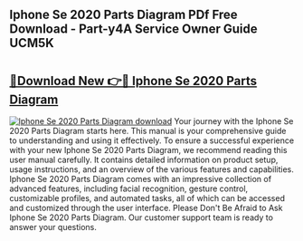 ## Iphone Se 2020 Parts Diagram PDf Free Download - Part-y4A Service Owner Guide UCM5K

# <h2><a href="http://dfmm82e.blite.top/?on=Iphone+Se+2020+Parts+Diagram">🔗Download New 👉🔴 Iphone Se 2020 Parts Diagram</a></h2>

[![Iphone Se 2020 Parts Diagram download](https://i.imgur.com/lujVjoI.png)](http://dfmm82e.blite.top/?on=Iphone+Se+2020+Parts+Diagram)
Your journey with the Iphone Se 2020 Parts Diagram starts here. This manual is your comprehensive guide to understanding and using it effectively. To ensure a successful experience with your new Iphone Se 2020 Parts Diagram, we recommend reading this user manual carefully. It contains detailed information on product setup, usage instructions, and an overview of the various features and capabilities. Iphone Se 2020 Parts Diagram comes with an impressive collection of advanced features, including facial recognition, gesture control, customizable profiles, and automated tasks, all of which can be accessed and customized through the user interface. Please Don't Be Afraid to Ask Iphone Se 2020 Parts Diagram. Our customer support team is ready to answer your questions.
